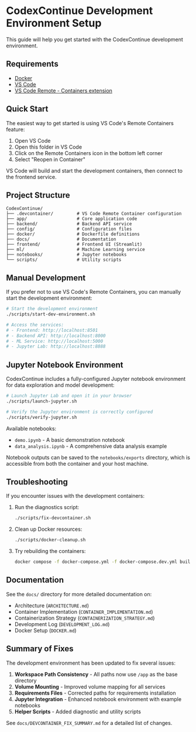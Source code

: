 # CodexContinue Development Environment Setup

This guide will help you get started with the CodexContinue development environment.

## Requirements

- [Docker](https://docs.docker.com/get-docker/)
- [VS Code](https://code.visualstudio.com/)
- [VS Code Remote - Containers extension](https://marketplace.visualstudio.com/items?itemName=ms-vscode-remote.remote-containers)

## Quick Start

The easiest way to get started is using VS Code's Remote Containers feature:

1. Open VS Code
2. Open this folder in VS Code
3. Click on the Remote Containers icon in the bottom left corner
4. Select "Reopen in Container"

VS Code will build and start the development containers, then connect to the frontend service.

## Project Structure

```
CodexContinue/
├── .devcontainer/         # VS Code Remote Container configuration
├── app/                   # Core application code
├── backend/               # Backend API service
├── config/                # Configuration files
├── docker/                # Dockerfile definitions
├── docs/                  # Documentation
├── frontend/              # Frontend UI (Streamlit)
├── ml/                    # Machine Learning service
├── notebooks/             # Jupyter notebooks
└── scripts/               # Utility scripts
```

## Manual Development

If you prefer not to use VS Code's Remote Containers, you can manually start the development environment:

```bash
# Start the development environment
./scripts/start-dev-environment.sh

# Access the services:
# - Frontend: http://localhost:8501
# - Backend API: http://localhost:8000
# - ML Service: http://localhost:5000
# - Jupyter Lab: http://localhost:8888
```

## Jupyter Notebook Environment

CodexContinue includes a fully-configured Jupyter notebook environment for data exploration and model development:

```bash
# Launch Jupyter Lab and open it in your browser
./scripts/launch-jupyter.sh

# Verify the Jupyter environment is correctly configured
./scripts/verify-jupyter.sh
```

Available notebooks:
- `demo.ipynb` - A basic demonstration notebook
- `data_analysis.ipynb` - A comprehensive data analysis example

Notebook outputs can be saved to the `notebooks/exports` directory, which is accessible from both the container and your host machine.

## Troubleshooting

If you encounter issues with the development containers:

1. Run the diagnostics script:
   ```bash
   ./scripts/fix-devcontainer.sh
   ```

2. Clean up Docker resources:
   ```bash
   ./scripts/docker-cleanup.sh
   ```

3. Try rebuilding the containers:
   ```bash
   docker compose -f docker-compose.yml -f docker-compose.dev.yml build --no-cache
   ```

## Documentation

See the `docs/` directory for more detailed documentation on:

- Architecture (`ARCHITECTURE.md`)
- Container Implementation (`CONTAINER_IMPLEMENTATION.md`)
- Containerization Strategy (`CONTAINERIZATION_STRATEGY.md`)
- Development Log (`DEVELOPMENT_LOG.md`)
- Docker Setup (`DOCKER.md`)

## Summary of Fixes

The development environment has been updated to fix several issues:

1. **Workspace Path Consistency** - All paths now use `/app` as the base directory
2. **Volume Mounting** - Improved volume mapping for all services
3. **Requirements Files** - Corrected paths for requirements installation
4. **Jupyter Integration** - Enhanced notebook environment with example notebooks
5. **Helper Scripts** - Added diagnostic and utility scripts

See `docs/DEVCONTAINER_FIX_SUMMARY.md` for a detailed list of changes.
